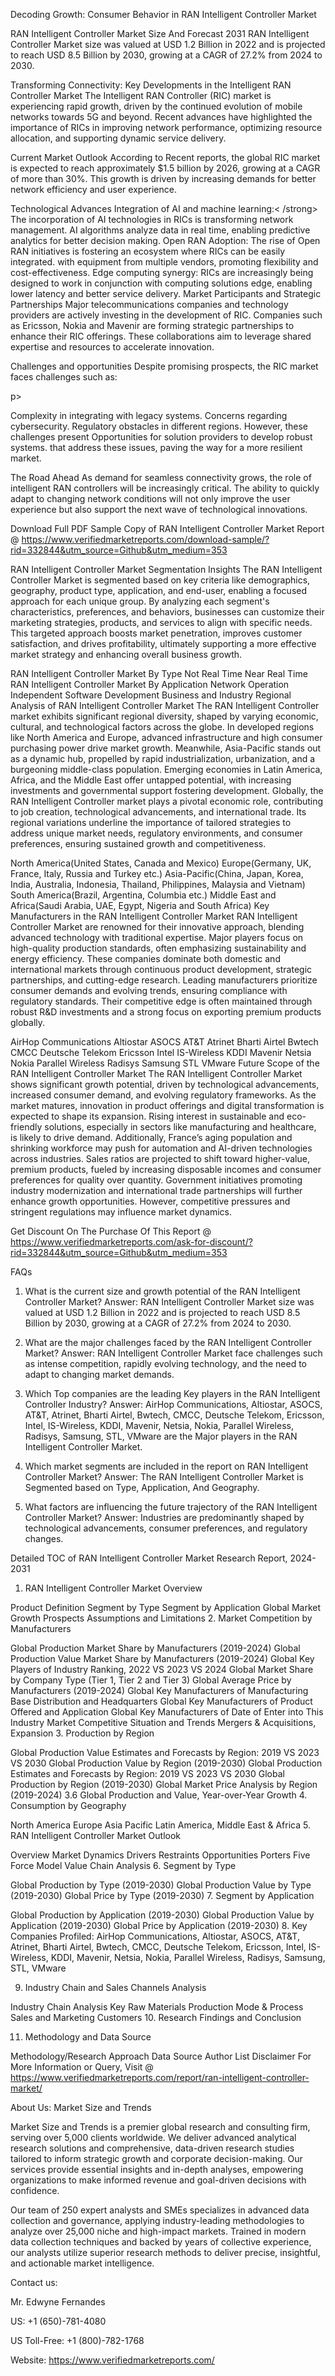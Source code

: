 Decoding Growth: Consumer Behavior in RAN Intelligent Controller Market


RAN Intelligent Controller Market Size And Forecast 2031
RAN Intelligent Controller Market size was valued at USD 1.2 Billion in 2022 and is projected to reach USD 8.5 Billion by 2030, growing at a CAGR of 27.2% from 2024 to 2030.

Transforming Connectivity: Key Developments in the Intelligent RAN Controller Market
The Intelligent RAN Controller (RIC) market is experiencing rapid growth, driven by the continued evolution of mobile networks towards 5G and beyond. Recent advances have highlighted the importance of RICs in improving network performance, optimizing resource allocation, and supporting dynamic service delivery.

Current Market Outlook
According to Recent reports, the global RIC market is expected to reach approximately $1.5 billion by 2026, growing at a CAGR of more than 30%. This growth is driven by increasing demands for better network efficiency and user experience.

Technological Advances
Integration of AI and machine learning:< /strong> The incorporation of AI technologies in RICs is transforming network management. AI algorithms analyze data in real time, enabling predictive analytics for better decision making.
Open RAN Adoption: The rise of Open RAN initiatives is fostering an ecosystem where RICs can be easily integrated. with equipment from multiple vendors, promoting flexibility and cost-effectiveness.
Edge computing synergy: RICs are increasingly being designed to work in conjunction with computing solutions edge, enabling lower latency and better service delivery.
Market Participants and Strategic Partnerships
Major telecommunications companies and technology providers are actively investing in the development of RIC. Companies such as Ericsson, Nokia and Mavenir are forming strategic partnerships to enhance their RIC offerings. These collaborations aim to leverage shared expertise and resources to accelerate innovation.

Challenges and opportunities
Despite promising prospects, the RIC market faces challenges such as:

p>

Complexity in integrating with legacy systems.
Concerns regarding cybersecurity.
Regulatory obstacles in different regions.
However, these challenges present Opportunities for solution providers to develop robust systems. that address these issues, paving the way for a more resilient market.

The Road Ahead
As demand for seamless connectivity grows, the role of intelligent RAN controllers will be increasingly critical. The ability to quickly adapt to changing network conditions will not only improve the user experience but also support the next wave of technological innovations.

Download Full PDF Sample Copy of RAN Intelligent Controller Market Report @ https://www.verifiedmarketreports.com/download-sample/?rid=332844&utm_source=Github&utm_medium=353

RAN Intelligent Controller Market Segmentation Insights
The RAN Intelligent Controller Market is segmented based on key criteria like demographics, geography, product type, application, and end-user, enabling a focused approach for each unique group. By analyzing each segment's characteristics, preferences, and behaviors, businesses can customize their marketing strategies, products, and services to align with specific needs. This targeted approach boosts market penetration, improves customer satisfaction, and drives profitability, ultimately supporting a more effective market strategy and enhancing overall business growth.

RAN Intelligent Controller Market By Type
Not Real Time
Near Real Time
RAN Intelligent Controller Market By Application
Network Operation
Independent Software Development
Business and Industry
Regional Analysis of RAN Intelligent Controller Market
The RAN Intelligent Controller market exhibits significant regional diversity, shaped by varying economic, cultural, and technological factors across the globe. In developed regions like North America and Europe, advanced infrastructure and high consumer purchasing power drive market growth. Meanwhile, Asia-Pacific stands out as a dynamic hub, propelled by rapid industrialization, urbanization, and a burgeoning middle-class population. Emerging economies in Latin America, Africa, and the Middle East offer untapped potential, with increasing investments and governmental support fostering development. Globally, the RAN Intelligent Controller market plays a pivotal economic role, contributing to job creation, technological advancements, and international trade. Its regional variations underline the importance of tailored strategies to address unique market needs, regulatory environments, and consumer preferences, ensuring sustained growth and competitiveness.

North America(United States, Canada and Mexico)
Europe(Germany, UK, France, Italy, Russia and Turkey etc.)
Asia-Pacific(China, Japan, Korea, India, Australia, Indonesia, Thailand, Philippines, Malaysia and Vietnam)
South America(Brazil, Argentina, Columbia etc.)
Middle East and Africa(Saudi Arabia, UAE, Egypt, Nigeria and South Africa)
Key Manufacturers in the RAN Intelligent Controller Market
RAN Intelligent Controller Market are renowned for their innovative approach, blending advanced technology with traditional expertise. Major players focus on high-quality production standards, often emphasizing sustainability and energy efficiency. These companies dominate both domestic and international markets through continuous product development, strategic partnerships, and cutting-edge research. Leading manufacturers prioritize consumer demands and evolving trends, ensuring compliance with regulatory standards. Their competitive edge is often maintained through robust R&D investments and a strong focus on exporting premium products globally.

AirHop Communications
Altiostar
ASOCS
AT&T
Atrinet
Bharti Airtel
Bwtech
CMCC
Deutsche Telekom
Ericsson
Intel
IS-Wireless
KDDI
Mavenir
Netsia
Nokia
Parallel Wireless
Radisys
Samsung
STL
VMware
Future Scope of the RAN Intelligent Controller Market
The RAN Intelligent Controller Market shows significant growth potential, driven by technological advancements, increased consumer demand, and evolving regulatory frameworks. As the market matures, innovation in product offerings and digital transformation is expected to shape its expansion. Rising interest in sustainable and eco-friendly solutions, especially in sectors like manufacturing and healthcare, is likely to drive demand. Additionally, France’s aging population and shrinking workforce may push for automation and AI-driven technologies across industries. Sales ratios are projected to shift toward higher-value, premium products, fueled by increasing disposable incomes and consumer preferences for quality over quantity. Government initiatives promoting industry modernization and international trade partnerships will further enhance growth opportunities. However, competitive pressures and stringent regulations may influence market dynamics.

Get Discount On The Purchase Of This Report @ https://www.verifiedmarketreports.com/ask-for-discount/?rid=332844&utm_source=Github&utm_medium=353

FAQs
1. What is the current size and growth potential of the RAN Intelligent Controller Market?
Answer: RAN Intelligent Controller Market size was valued at USD 1.2 Billion in 2022 and is projected to reach USD 8.5 Billion by 2030, growing at a CAGR of 27.2% from 2024 to 2030.

2. What are the major challenges faced by the RAN Intelligent Controller Market?
Answer: RAN Intelligent Controller Market face challenges such as intense competition, rapidly evolving technology, and the need to adapt to changing market demands.

3. Which Top companies are the leading Key players in the RAN Intelligent Controller Industry?
Answer: AirHop Communications, Altiostar, ASOCS, AT&T, Atrinet, Bharti Airtel, Bwtech, CMCC, Deutsche Telekom, Ericsson, Intel, IS-Wireless, KDDI, Mavenir, Netsia, Nokia, Parallel Wireless, Radisys, Samsung, STL, VMware are the Major players in the RAN Intelligent Controller Market.

4. Which market segments are included in the report on RAN Intelligent Controller Market?
Answer: The RAN Intelligent Controller Market is Segmented based on Type, Application, And Geography.

5. What factors are influencing the future trajectory of the RAN Intelligent Controller Market?
Answer: Industries are predominantly shaped by technological advancements, consumer preferences, and regulatory changes.

Detailed TOC of RAN Intelligent Controller Market Research Report, 2024-2031
1. RAN Intelligent Controller Market Overview

Product Definition
Segment by Type
Segment by Application
Global Market Growth Prospects
Assumptions and Limitations
2. Market Competition by Manufacturers

Global Production Market Share by Manufacturers (2019-2024)
Global Production Value Market Share by Manufacturers (2019-2024)
Global Key Players of Industry Ranking, 2022 VS 2023 VS 2024
Global Market Share by Company Type (Tier 1, Tier 2 and Tier 3)
Global Average Price by Manufacturers (2019-2024)
Global Key Manufacturers of Manufacturing Base Distribution and Headquarters
Global Key Manufacturers of Product Offered and Application
Global Key Manufacturers of Date of Enter into This Industry
Market Competitive Situation and Trends
Mergers & Acquisitions, Expansion
3. Production by Region

Global Production Value Estimates and Forecasts by Region: 2019 VS 2023 VS 2030
Global Production Value by Region (2019-2030)
Global Production Estimates and Forecasts by Region: 2019 VS 2023 VS 2030
Global Production by Region (2019-2030)
Global Market Price Analysis by Region (2019-2024) 3.6 Global Production and Value, Year-over-Year Growth
4. Consumption by Geography

North America
Europe
Asia Pacific
Latin America, Middle East & Africa
5. RAN Intelligent Controller Market Outlook

Overview
Market Dynamics
Drivers
Restraints
Opportunities
Porters Five Force Model
Value Chain Analysis 
6. Segment by Type

Global Production by Type (2019-2030)
Global Production Value by Type (2019-2030)
Global Price by Type (2019-2030)
7. Segment by Application

Global Production by Application (2019-2030)
Global Production Value by Application (2019-2030)
Global Price by Application (2019-2030)
8. Key Companies Profiled: AirHop Communications, Altiostar, ASOCS, AT&T, Atrinet, Bharti Airtel, Bwtech, CMCC, Deutsche Telekom, Ericsson, Intel, IS-Wireless, KDDI, Mavenir, Netsia, Nokia, Parallel Wireless, Radisys, Samsung, STL, VMware

9. Industry Chain and Sales Channels Analysis

Industry Chain Analysis
Key Raw Materials
Production Mode & Process
Sales and Marketing
Customers
10. Research Findings and Conclusion

11. Methodology and Data Source

Methodology/Research Approach
Data Source
Author List
Disclaimer
For More Information or Query, Visit @ https://www.verifiedmarketreports.com/report/ran-intelligent-controller-market/

About Us: Market Size and Trends

Market Size and Trends is a premier global research and consulting firm, serving over 5,000 clients worldwide. We deliver advanced analytical research solutions and comprehensive, data-driven research studies tailored to inform strategic growth and corporate decision-making. Our services provide essential insights and in-depth analyses, empowering organizations to make informed revenue and goal-driven decisions with confidence.

Our team of 250 expert analysts and SMEs specializes in advanced data collection and governance, applying industry-leading methodologies to analyze over 25,000 niche and high-impact markets. Trained in modern data collection techniques and backed by years of collective experience, our analysts utilize superior research methods to deliver precise, insightful, and actionable market intelligence.

Contact us:

Mr. Edwyne Fernandes

US: +1 (650)-781-4080

US Toll-Free: +1 (800)-782-1768

Website: https://www.verifiedmarketreports.com/
